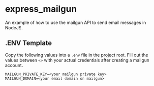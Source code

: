 # express_mailgun
An example of how to use the mailgun API to send email messages in NodeJS. 


## .ENV Template
Copy the following values into a `.env` file in the project root. Fill out the values between `<>` with your actual credentials after creating a mailgun account. 

```
MAILGUN_PRIVATE_KEY=<your mailgun private key>
MAILGUN_DOMAIN=<your email domain on mailgun>
```



